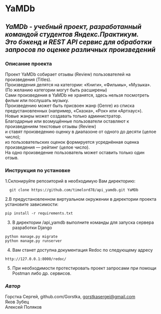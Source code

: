 YaMDb
=====
*YaMDb - учебный проект, разработанный командой студентов Яндекс.Практикум.</br>
Это бэкенд и REST API сервис  для обработки запросов по оценке различных произведений*
------------------------------------
### Описание проекта
Проект YaMDb собирает отзывы (Review) пользователей на произведения (Titles). </br>
Произведения делятся на категории: «Книги», «Фильмы», «Музыка». </br> 
(По желанию категории могут быть расширены) </br>
Сами произведения в YaMDb не хранятся, здесь нельзя посмотреть фильм или послушать музыку. </br>
Произведению может быть присвоен жанр (Genre) из списка предустановленных (например, «Сказка», «Рок» или «Артхаус»).</br>
Новые жанры может создавать только администратор. </br>
Благодарные или возмущённые пользователи оставляют к произведениям текстовые отзывы (Review)</br>
и ставят произведению оценку в диапазоне от одного до десяти (целое число);</br>
из пользовательских оценок формируется усреднённая оценка произведения — рейтинг (целое число).</br>
На одно произведение пользователь может оставить только один отзыв.

### Инструкция по установке
1.Склонируйте репозиторий в необходимую Вам директорию:
```
  git clone https://github.com/timelord78/api_yamdb.git YaMDb
```
2.В предустановленном виртуальном окружении в директории проекта установите зависимости:
```
pip install -r requirements.txt
```
3. В директории /api_yamdb выполните команды для запуска сервера разработки Django
```
python manage.py migrate
python manage.py runserver
```
4. Вам станет доступна документация Redoc по следующему адресу
```
http://127.0.0.1:8000/redoc/
```
5. При необходимости протестировать проект запросами при помощи Postman либо др. сервисов.

### _Автор_

Горстка Сергей, github.com/Gorstka, gorstkasergei@gmail.com </br>
Яков Зубец </br>
Алексей Поляков
